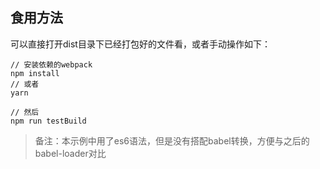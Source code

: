 ## 食用方法
可以直接打开dist目录下已经打包好的文件看，或者手动操作如下：  
```
// 安装依赖的webpack
npm install
// 或者
yarn

// 然后
npm run testBuild
```

> 备注：本示例中用了es6语法，但是没有搭配babel转换，方便与之后的babel-loader对比